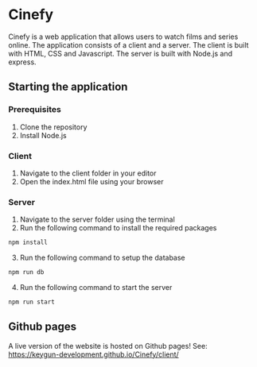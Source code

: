 # Cinefy

Cinefy is a web application that allows users to watch films and series online.
The application consists of a client and a server. The client is built with HTML, CSS and Javascript.
The server is built with Node.js and express.

## Starting the application

### Prerequisites
1. Clone the repository
2. Install Node.js

### Client

1. Navigate to the client folder in your editor
2. Open the index.html file using your browser

### Server

1. Navigate to the server folder using the terminal
2. Run the following command to install the required packages
```bash
npm install
```

3. Run the following command to setup the database
```bash
npm run db
```
4. Run the following command to start the server
```bash
npm run start
```

## Github pages
A live version of the website is hosted on Github pages!
See: https://keygun-development.github.io/Cinefy/client/

